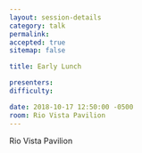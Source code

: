 ```yaml
---
layout: session-details
category: talk
permalink:
accepted: true
sitemap: false

title: Early Lunch

presenters:
difficulty:

date: 2018-10-17 12:50:00 -0500
room: Rio Vista Pavilion
---
```

Rio Vista Pavilion

